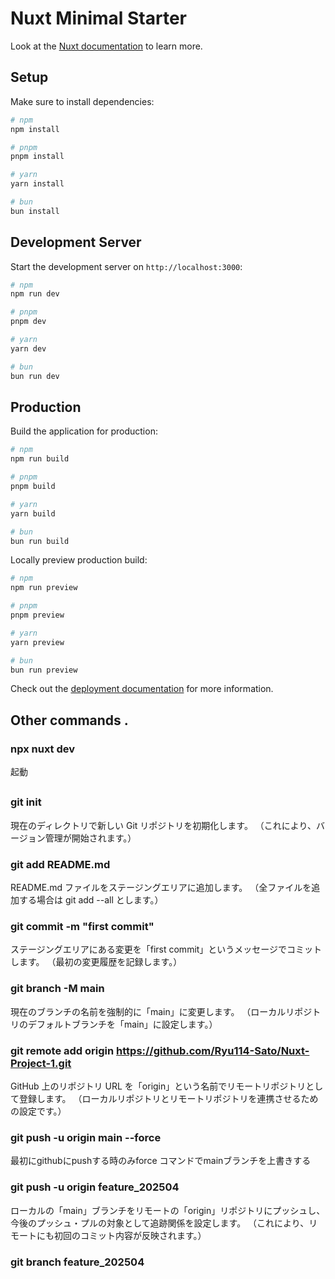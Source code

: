 # Nuxt Minimal Starter

Look at the [Nuxt documentation](https://nuxt.com/docs/getting-started/introduction) to learn more.

## Setup

Make sure to install dependencies:

```bash
# npm
npm install

# pnpm
pnpm install

# yarn
yarn install

# bun
bun install
```

## Development Server

Start the development server on `http://localhost:3000`:

```bash
# npm
npm run dev

# pnpm
pnpm dev

# yarn
yarn dev

# bun
bun run dev
```

## Production

Build the application for production:

```bash
# npm
npm run build

# pnpm
pnpm build

# yarn
yarn build

# bun
bun run build
```

Locally preview production build:

```bash
# npm
npm run preview

# pnpm
pnpm preview

# yarn
yarn preview

# bun
bun run preview
```

Check out the [deployment documentation](https://nuxt.com/docs/getting-started/deployment) for more information.


## Other commands .

### npx nuxt dev 
 起動


##
### git init
現在のディレクトリで新しい Git リポジトリを初期化します。 （これにより、バージョン管理が開始されます。）
### git add README.md
README.md ファイルをステージングエリアに追加します。 （全ファイルを追加する場合は git add --all とします。）
### git commit -m "first commit"
ステージングエリアにある変更を「first commit」というメッセージでコミットします。 （最初の変更履歴を記録します。）
### git branch -M main
現在のブランチの名前を強制的に「main」に変更します。 （ローカルリポジトリのデフォルトブランチを「main」に設定します。）
### git remote add origin https://github.com/Ryu114-Sato/Nuxt-Project-1.git
GitHub 上のリポジトリ URL を「origin」という名前でリモートリポジトリとして登録します。 （ローカルリポジトリとリモートリポジトリを連携させるための設定です。）

### git push -u origin main --force
最初にgithubにpushする時のみforce コマンドでmainブランチを上書きする

### git push -u origin feature_202504
ローカルの「main」ブランチをリモートの「origin」リポジトリにプッシュし、今後のプッシュ・プルの対象として追跡関係を設定します。 （これにより、リモートにも初回のコミット内容が反映されます。）
### git branch feature_202504
